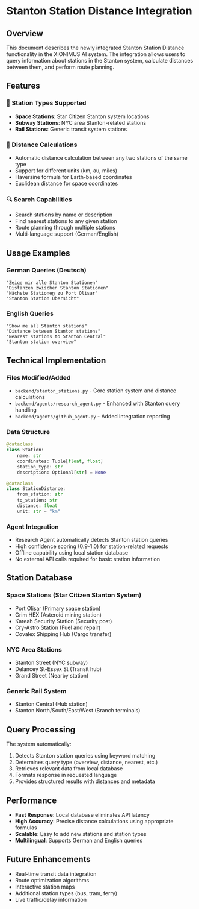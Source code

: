 # Stanton Station Distance Integration

## Overview

This document describes the newly integrated Stanton Station Distance functionality in the XIONIMUS AI system. The integration allows users to query information about stations in the Stanton system, calculate distances between them, and perform route planning.

## Features

### 🚉 Station Types Supported
- **Space Stations**: Star Citizen Stanton system locations
- **Subway Stations**: NYC area Stanton-related stations  
- **Rail Stations**: Generic transit system stations

### 📏 Distance Calculations
- Automatic distance calculation between any two stations of the same type
- Support for different units (km, au, miles)
- Haversine formula for Earth-based coordinates
- Euclidean distance for space coordinates

### 🔍 Search Capabilities
- Search stations by name or description
- Find nearest stations to any given station
- Route planning through multiple stations
- Multi-language support (German/English)

## Usage Examples

### German Queries (Deutsch)
```
"Zeige mir alle Stanton Stationen"
"Distanzen zwischen Stanton Stationen"
"Nächste Stationen zu Port Olisar"
"Stanton Station Übersicht"
```

### English Queries
```
"Show me all Stanton stations"
"Distance between Stanton stations"  
"Nearest stations to Stanton Central"
"Stanton station overview"
```

## Technical Implementation

### Files Modified/Added
- `backend/stanton_stations.py` - Core station system and distance calculations
- `backend/agents/research_agent.py` - Enhanced with Stanton query handling
- `backend/agents/github_agent.py` - Added integration reporting

### Data Structure
```python
@dataclass
class Station:
    name: str
    coordinates: Tuple[float, float]
    station_type: str
    description: Optional[str] = None

@dataclass  
class StationDistance:
    from_station: str
    to_station: str
    distance: float
    unit: str = "km"
```

### Agent Integration
- Research Agent automatically detects Stanton station queries
- High confidence scoring (0.9-1.0) for station-related requests
- Offline capability using local station database
- No external API calls required for basic station information

## Station Database

### Space Stations (Star Citizen Stanton System)
- Port Olisar (Primary space station)
- Grim HEX (Asteroid mining station)
- Kareah Security Station (Security post)
- Cry-Astro Station (Fuel and repair)
- Covalex Shipping Hub (Cargo transfer)

### NYC Area Stations
- Stanton Street (NYC subway)
- Delancey St-Essex St (Transit hub)
- Grand Street (Nearby station)

### Generic Rail System
- Stanton Central (Hub station)
- Stanton North/South/East/West (Branch terminals)

## Query Processing

The system automatically:
1. Detects Stanton station queries using keyword matching
2. Determines query type (overview, distance, nearest, etc.)
3. Retrieves relevant data from local database
4. Formats response in requested language
5. Provides structured results with distances and metadata

## Performance

- **Fast Response**: Local database eliminates API latency
- **High Accuracy**: Precise distance calculations using appropriate formulas
- **Scalable**: Easy to add new stations and station types
- **Multilingual**: Supports German and English queries

## Future Enhancements

- Real-time transit data integration
- Route optimization algorithms
- Interactive station maps
- Additional station types (bus, tram, ferry)
- Live traffic/delay information